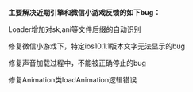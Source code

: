 **主要解决近期引擎和微信小游戏反馈的如下bug：**

Loader增加对sk,ani等文件后缀的自动识别

修复微信小游戏下，特定ios10.1.1版本文字无法显示的bug

修复声音加载过程中，不能被正确停止的bug

修复Animation类loadAnimation逻辑错误


